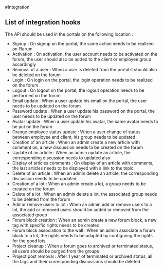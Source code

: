 #Integration
## List of integration hooks
The API should be used in the portals on the following location :
* Signup : On signup on the portal, the same action needs to be realized on Flarum 
* Activation : On activation, the user account needs to be activated on the forum, the user should also be added to the client or employee group accordingly
* Removal of a user : When a user is deleted from the portal it should also be deleted on the forum
* Login : On login on the portal, the login operation needs to be realized on the forum
* Logout : On logout on the portal, the logout operation needs to be performed on the forum
* Email update : When a user update his email on the portal, the user needs to be updated on the forum
* Password update : When a user update his password on the portal, the user needs to be updated on the forum
* Avatar update : When a user update his avatar, the same avatar needs to be put on the forum
* Orange employee status update : When a user change of status between employee and client, his group needs to be updated
* Creation of an article : When an admin create a new article with comment on, a new discussion needs to be created on the forum
* Update of an article : When an admin update an article, the corresponding discussion needs to updated also
* Display of articles comments : On display of an article with comments, the last articles needs to be displayed with a link to the topic.
* Delete of an article : When an admin delete an article, the corresponding discussion needs to be updated
* Creation of a lot : When an admin create a lot, a group needs to be created on the forum
* Delete of a lot : When an admin delete a lot, the associated group needs to be deleted from the forum
* Add or remove users to lot : When an admin add or remove users to a lot, the add or removed users should be added or removed from the associated group
* Forum block creation : When an admin create a new forum block, a new tag with specific rights needs to be created
* Forum block association to the wall : When an admin associate a forum block to a lot, the rights needs to be adapted by configuring the rights for the good lots
* Project cleanup : When a forum goes to archived or terminated status, all users should be purged from the groups
* Project post removal : After 1 year of terminated or archived status, all the tags and their corresponding discussions should be deleted

